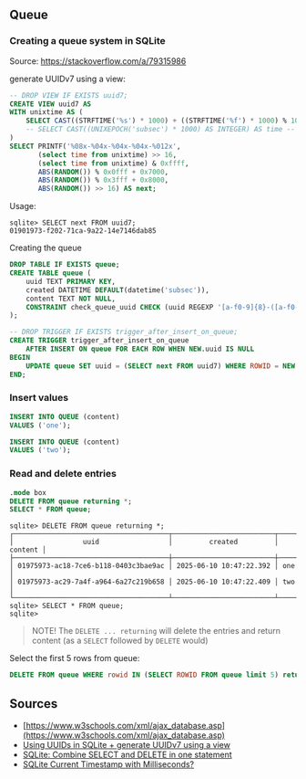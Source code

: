 ## Queue

### Creating a queue system in SQLite
Source: https://stackoverflow.com/a/79315986

generate UUIDv7 using a view:
```sql
-- DROP VIEW IF EXISTS uuid7;
CREATE VIEW uuid7 AS
WITH unixtime AS (
    SELECT CAST((STRFTIME('%s') * 1000) + ((STRFTIME('%f') * 1000) % 1000) AS INTEGER) AS time
    -- SELECT CAST((UNIXEPOCH('subsec') * 1000) AS INTEGER) AS time -- for SQLite v3.38.0 (2022)
)
SELECT PRINTF('%08x-%04x-%04x-%04x-%012x', 
       (select time from unixtime) >> 16,
       (select time from unixtime) & 0xffff,
       ABS(RANDOM()) % 0x0fff + 0x7000,
       ABS(RANDOM()) % 0x3fff + 0x8000,
       ABS(RANDOM()) >> 16) AS next;
```
Usage:
```console
sqlite> SELECT next FROM uuid7;
01901973-f202-71ca-9a22-14e7146dab85
```

Creating the queue

```sql
DROP TABLE IF EXISTS queue;
CREATE TABLE queue (
    uuid TEXT PRIMARY KEY,
    created DATETIME DEFAULT(datetime('subsec')),
    content TEXT NOT NULL,
    CONSTRAINT check_queue_uuid CHECK (uuid REGEXP '[a-f0-9]{8}-([a-f0-9]{4}-){3}[a-f0-9]{12}')
);

-- DROP TRIGGER IF EXISTS trigger_after_insert_on_queue;
CREATE TRIGGER trigger_after_insert_on_queue
    AFTER INSERT ON queue FOR EACH ROW WHEN NEW.uuid IS NULL
BEGIN
    UPDATE queue SET uuid = (SELECT next FROM uuid7) WHERE ROWID = NEW.ROWID;
END;

```

### Insert values

```sql
INSERT INTO QUEUE (content)
VALUES ('one');

INSERT INTO QUEUE (content)
VALUES ('two');
```

### Read and delete entries

```sql
.mode box
DELETE FROM queue returning *;
SELECT * FROM queue;
```

```console
sqlite> DELETE FROM queue returning *;
┌──────────────────────────────────────┬─────────────────────────┬─────────┐
│                 uuid                 │         created         │ content │
├──────────────────────────────────────┼─────────────────────────┼─────────┤
│ 01975973-ac18-7ce6-b118-0403c3bae9ac │ 2025-06-10 10:47:22.392 │ one     │
│ 01975973-ac29-7a4f-a964-6a27c219b658 │ 2025-06-10 10:47:22.409 │ two     │
└──────────────────────────────────────┴─────────────────────────┴─────────┘
sqlite> SELECT * FROM queue;
sqlite>
```

> NOTE!
> The `DELETE ... returning` will delete the entries and return content (as a `SELECT` followed by `DELETE` would)

Select the first 5 rows from queue:
```sql
DELETE FROM queue WHERE rowid IN (SELECT ROWID FROM queue limit 5) returning * ;
```

## Sources

- [https://www.w3schools.com/xml/ajax_database.asp](https://www.w3schools.com/xml/ajax_database.asp)
- [Using UUIDs in SQLite + generate UUIDv7 using a view](https://stackoverflow.com/a/79315986)
- [SQLite: Combine SELECT and DELETE in one statement](https://stackoverflow.com/a/70592506)
- [SQLite Current Timestamp with Milliseconds?](https://stackoverflow.com/a/17575175)
